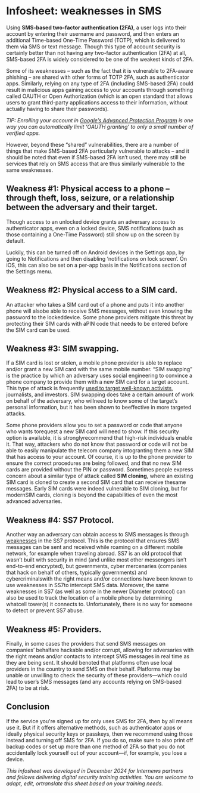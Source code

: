 
# Infosheet: weaknesses in SMS

Using **SMS-based two-factor authentication (2FA)**, a user logs into their account by entering their username and password, and then enters an additional Time-based One-Time Password (TOTP), which is delivered to them via SMS or text message. Though this type of account security is certainly better than not having any two-factor authentication (2FA) at all, SMS-based 2FA is widely considered to be one of the weakest kinds of 2FA.

Some of its weaknesses – such as the fact that it is vulnerable to 2FA-aware phishing – are shared with other forms of TOTP 2FA, such as authenticator apps. Similarly, relying on any type of 2FA (including SMS-based 2FA) could result in malicious apps gaining access to your accounts through something called OAUTH or Open Authorization (which is an open standard that allows users to grant third-party applications access to their information, without actually having to share their passwords).

*TIP: Enrolling your account in [Google’s Advanced Protection Program](https://landing.google.com/advancedprotection/) is one way you can automatically limit ‘OAUTH granting’ to only a small number of verified apps.*

However, beyond these “shared” vulnerabilities, there are a number of things that make SMS-based 2FA particularly vulnerable to attacks – and it should be noted that even if SMS-based 2FA isn’t used, there may still be services that rely on SMS access that are thus similarly vulnerable to the same weaknesses.

## Weakness #1: Physical access to a phone – through theft, loss, seizure, or a relationship between the adversary and their target.

Though access to an unlocked device grants an adversary access to authenticator apps, even on a locked device, SMS notifications (such as those containing a One-Time Password) still show up on the screen by default.

Luckily, this can be turned off on Android devices in the Settings app, by going to Notifications and then disabling ‘notifications on lock screen’. On iOS, this can also be set on a per-app basis in the Notifications section of the Settings menu.

## Weakness #2: Physical access to a SIM card.

An attacker who takes a SIM card out of a phone and puts it into another phone will alsobe able to receive SMS messages, without even knowing the password to the lockeddevice. Some phone providers mitigate this threat by protecting their SIM cards with aPIN code that needs to be entered before the SIM card can be used.

## Weakness #3: SIM swapping.

If a SIM card is lost or stolen, a mobile phone provider is able to replace and/or grant a new SIM card with the same mobile number. “SIM swapping” is the practice by which an
adversary uses social engineering to convince a phone company to provide them with a new SIM card for a target account. This type of attack is frequently [used to target well-known activists](https://www.engadget.com/2016-06-10-hacker-hijacks-deray-by-redirecting-his-verizon-phone-number.html), journalists, and investors.
SIM swapping does take a certain amount of work on behalf of the adversary, who willneed to know some of the target’s personal information, but it has been shown to beeffective in more targeted attacks.

Some phone providers allow you to set a password or code that anyone who wants torequest a new SIM card will need to show. If this security option is available, it is stronglyrecommend that high-risk individuals enable it. That way, attackers who do not know that password or code will not be able to easily manipulate the telecom company intogranting them a new SIM that has access to your account. Of course, it is up to the phone provider to ensure the correct procedures are being followed, and that no new SIM cards are provided without the PIN or password.
Sometimes people express concern about a similar type of attack called **SIM cloning**, where an existing SIM card is cloned to create a second SIM card that can receive thesame messages. Early SIM cards were indeed vulnerable to SIM cloning, but for modernSIM cards, cloning is beyond the capabilities of even the most advanced adversaries.

## Weakness #4: SS7 Protocol.

Another way an adversary can obtain access to SMS messages is through [weaknesses](https://www.eff.org/deeplinks/2024/07/eff-fcc-ss7-vulnerable-and-telecoms-must-acknowledge) in the SS7 protocol. This is the protocol that ensures SMS messages can be sent and received while roaming on a different mobile network, for example when traveling abroad.
SS7 is an old protocol that wasn’t built with security in mind (and unlike most other messengers isn’t end-to-end encrypted), but governments, cyber mercenaries (companies that hack on behalf of others, typically governments) and cybercriminalswith the right means and/or connections have been known to use weaknesses in SS7to intercept SMS data. Moreover, the same weaknesses in SS7 (as well as some in the newer Diameter protocol) can also be used to track the location of a mobile phone by determining whatcell tower(s) it connects to. Unfortunately, there is no way for someone to detect or prevent SS7 abuse.

## Weakness #5: Providers.

Finally, in some cases the providers that send SMS messages on companies’ behalfare hackable and/or corrupt, allowing for adversaries with the right means and/or contacts to intercept SMS messages in real time as they are being sent. It should benoted that platforms often use local providers in the country to send SMS on their behalf. Platforms may be unable or unwilling to check the security of these providers—which could lead to user’s SMS messages (and any accounts relying on SMS-based 2FA) to be at risk.

## Conclusion

If the service you're signed up for only uses SMS for 2FA, then by all means use it. But if it offers alternative methods, such as authenticator apps or ideally physical security keys or passkeys, then we recommend using those instead and turning off SMS for 2FA. If you do so, make sure to also print off backup codes or set up more than one method of 2FA so that you do not accidentally lock yourself out of your account—if, for example, you lose a device.

*This infosheet was developed in December 2024 for Internews partners and fellows delivering digital security training activities. You are welcome to adapt, edit, ortranslate this sheet based on your training needs.*